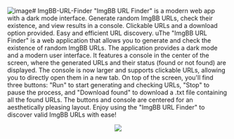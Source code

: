 ![image](https://github.com/HttpAnimation/ImgBB-URL-Finder/assets/97435656/e8a67571-4f37-4f69-bf45-accd80a0fd2c)# ImgBB-URL-Finder
"ImgBB URL Finder" is a modern web app with a dark mode interface. Generate random ImgBB URLs, check their existence, and view results in a console. Clickable URLs and a download option provided. Easy and efficient URL discovery.
uThe "ImgBB URL Finder" is a web application that allows you to generate and check the existence of random ImgBB URLs. The application provides a dark mode and a modern user interface. It features a console in the center of the screen, where the generated URLs and their status (found or not found) are displayed. The console is now larger and supports clickable URLs, allowing you to directly open them in a new tab. On top of the screen, you'll find three buttons: "Run" to start generating and checking URLs, "Stop" to pause the process, and "Download found" to download a .txt file containing all the found URLs. The buttons and console are centered for an aesthetically pleasing layout. Enjoy using the "ImgBB URL Finder" to discover valid ImgBB URLs with ease!

<center><img src="![image](https://github.com/HttpAnimation/ImgBB-URL-Finder/assets/97435656/fe8a9d22-c2a9-4686-8656-09d55079ea2a)"></center>
